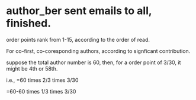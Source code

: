 # author_ber sent emails to all, finished.

order points rank from 1-15, according to the order of read.

For co-first, co-coresponding authors, according to signficant contribution.

suppose the total author number is 60, then, for a order point of 3/30, it might be 4th or 58th.

i.e., =60 times 2/3 times 3/30

=60-60 times 1/3 times 3/30
